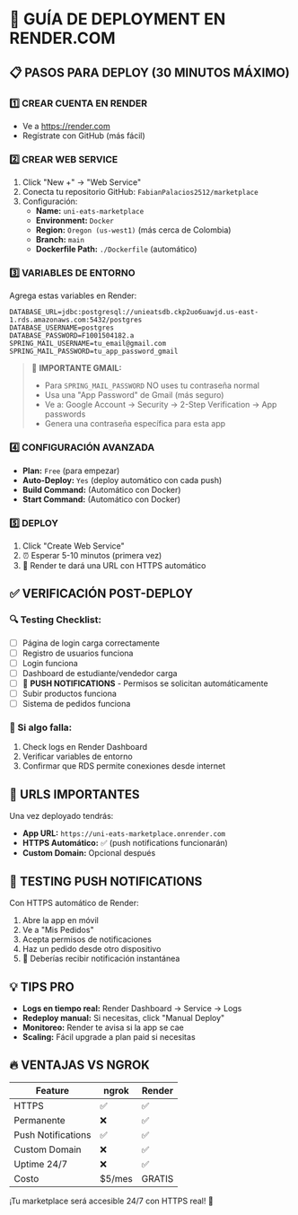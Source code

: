 # 🚀 GUÍA DE DEPLOYMENT EN RENDER.COM

## 📋 PASOS PARA DEPLOY (30 MINUTOS MÁXIMO)

### 1️⃣ CREAR CUENTA EN RENDER
- Ve a https://render.com
- Regístrate con GitHub (más fácil)

### 2️⃣ CREAR WEB SERVICE
1. Click "New +" → "Web Service"
2. Conecta tu repositorio GitHub: `FabianPalacios2512/marketplace`
3. Configuración:
   - **Name:** `uni-eats-marketplace`
   - **Environment:** `Docker`
   - **Region:** `Oregon (us-west1)` (más cerca de Colombia)
   - **Branch:** `main`
   - **Dockerfile Path:** `./Dockerfile` (automático)

### 3️⃣ VARIABLES DE ENTORNO
Agrega estas variables en Render:

```
DATABASE_URL=jdbc:postgresql://unieatsdb.ckp2uo6uawjd.us-east-1.rds.amazonaws.com:5432/postgres
DATABASE_USERNAME=postgres
DATABASE_PASSWORD=F1001504182.a
SPRING_MAIL_USERNAME=tu_email@gmail.com
SPRING_MAIL_PASSWORD=tu_app_password_gmail
```

> 📧 **IMPORTANTE GMAIL:**
> - Para `SPRING_MAIL_PASSWORD` NO uses tu contraseña normal
> - Usa una "App Password" de Gmail (más seguro)
> - Ve a: Google Account → Security → 2-Step Verification → App passwords
> - Genera una contraseña específica para esta app

### 4️⃣ CONFIGURACIÓN AVANZADA
- **Plan:** `Free` (para empezar)
- **Auto-Deploy:** `Yes` (deploy automático con cada push)
- **Build Command:** (Automático con Docker)
- **Start Command:** (Automático con Docker)

### 5️⃣ DEPLOY
1. Click "Create Web Service"
2. ⏰ Esperar 5-10 minutos (primera vez)
3. 🎉 Render te dará una URL con HTTPS automático

## ✅ VERIFICACIÓN POST-DEPLOY

### 🔍 Testing Checklist:
- [ ] Página de login carga correctamente
- [ ] Registro de usuarios funciona
- [ ] Login funciona
- [ ] Dashboard de estudiante/vendedor carga
- [ ] 🔔 **PUSH NOTIFICATIONS** - Permisos se solicitan automáticamente
- [ ] Subir productos funciona
- [ ] Sistema de pedidos funciona

### 🚨 Si algo falla:
1. Check logs en Render Dashboard
2. Verificar variables de entorno
3. Confirmar que RDS permite conexiones desde internet

## 🎯 URLS IMPORTANTES

Una vez deployado tendrás:
- **App URL:** `https://uni-eats-marketplace.onrender.com`
- **HTTPS Automático:** ✅ (push notifications funcionarán)
- **Custom Domain:** Opcional después

## 📱 TESTING PUSH NOTIFICATIONS

Con HTTPS automático de Render:
1. Abre la app en móvil
2. Ve a "Mis Pedidos"
3. Acepta permisos de notificaciones
4. Haz un pedido desde otro dispositivo
5. 🔔 Deberías recibir notificación instantánea

## 💡 TIPS PRO

- **Logs en tiempo real:** Render Dashboard → Service → Logs
- **Redeploy manual:** Si necesitas, click "Manual Deploy"
- **Monitoreo:** Render te avisa si la app se cae
- **Scaling:** Fácil upgrade a plan paid si necesitas

## 🔥 VENTAJAS VS NGROK

| Feature | ngrok | Render |
|---------|-------|--------|
| HTTPS | ✅ | ✅ |
| Permanente | ❌ | ✅ |
| Push Notifications | ✅ | ✅ |
| Custom Domain | ❌ | ✅ |
| Uptime 24/7 | ❌ | ✅ |
| Costo | $5/mes | GRATIS |

¡Tu marketplace será accesible 24/7 con HTTPS real! 🚀